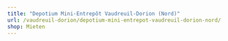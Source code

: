 ```yaml
---
title: "Depotium Mini-Entrepôt Vaudreuil-Dorion (Nord)"
url: /vaudreuil-dorion/depotium-mini-entrepot-vaudreuil-dorion-nord/
shop: Mieten
---
```

